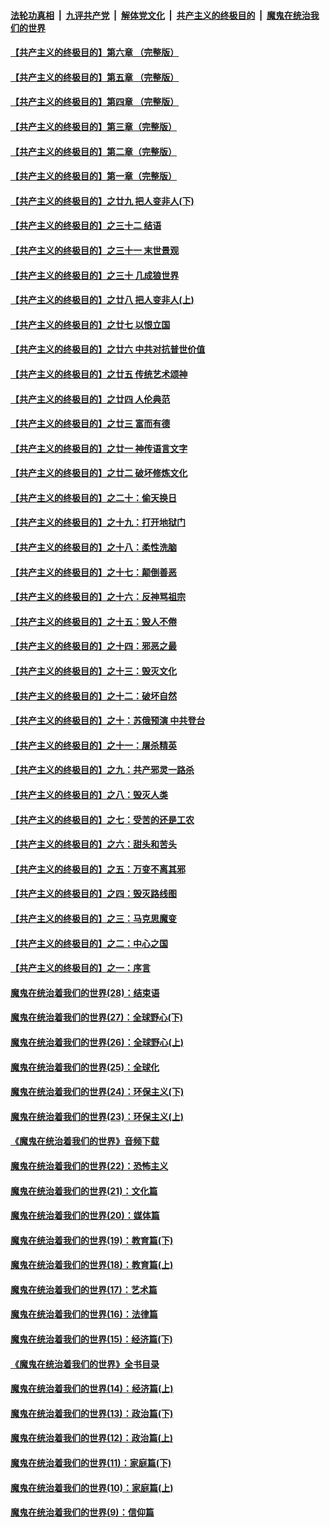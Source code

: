 ####  [法轮功真相](../../../../basic/blob/master/README.md?t=09052313) &nbsp;|&nbsp; [九评共产党](../../../../9ping.md/blob/master/README.md?t=09052313) &nbsp;|&nbsp; [解体党文化](../../../../jtdwh.md/blob/master/README.md?t=09052313)  &nbsp;|&nbsp; [共产主义的终极目的](../../../../gczydzjmd.md/blob/master/README.md?t=09052313) &nbsp;|&nbsp; [魔鬼在统治我们的世界](../../../../mgztzwmdsj.md/blob/master/README.md?t=09052313) 

#### [【共产主义的终极目的】第六章 （完整版）](../pages/nsc422/n11428913.md?t=09052313) 

#### [【共产主义的终极目的】第五章 （完整版）](../pages/nsc422/n11428912.md?t=09052313) 

#### [【共产主义的终极目的】第四章 （完整版）](../pages/nsc422/n11428907.md?t=09052313) 

#### [【共产主义的终极目的】第三章（完整版）](../pages/nsc422/n11428848.md?t=09052313) 

#### [【共产主义的终极目的】第二章（完整版）](../pages/nsc422/n11428831.md?t=09052313) 

#### [【共产主义的终极目的】第一章（完整版）](../pages/nsc422/n11417651.md?t=09052313) 

#### [【共产主义的终极目的】之廿九 把人变非人(下)](../pages/nsc422/n11344140.md?t=09052313) 

#### [【共产主义的终极目的】之三十二 结语](../pages/nsc422/n11360535.md?t=09052313) 

#### [【共产主义的终极目的】之三十一 末世景观](../pages/nsc422/n11351129.md?t=09052313) 

#### [【共产主义的终极目的】之三十 几成狼世界](../pages/nsc422/n11348280.md?t=09052313) 

#### [【共产主义的终极目的】之廿八 把人变非人(上)](../pages/nsc422/n11340492.md?t=09052313) 

#### [【共产主义的终极目的】之廿七 以恨立国](../pages/nsc422/n11336944.md?t=09052313) 

#### [【共产主义的终极目的】之廿六 中共对抗普世价值](../pages/nsc422/n11324785.md?t=09052313) 

#### [【共产主义的终极目的】之廿五 传统艺术颂神](../pages/nsc422/n11296396.md?t=09052313) 

#### [【共产主义的终极目的】之廿四 人伦典范](../pages/nsc422/n11296397.md?t=09052313) 

#### [【共产主义的终极目的】之廿三 富而有德](../pages/nsc422/n11283598.md?t=09052313) 

#### [【共产主义的终极目的】之廿一 神传语言文字](../pages/nsc422/n11263265.md?t=09052313) 

#### [【共产主义的终极目的】之廿二 破坏修炼文化](../pages/nsc422/n11245728.md?t=09052313) 

#### [【共产主义的终极目的】之二十：偷天换日](../pages/nsc422/n11238846.md?t=09052313) 

#### [【共产主义的终极目的】之十九：打开地狱门](../pages/nsc422/n11206376.md?t=09052313) 

#### [【共产主义的终极目的】之十八：柔性洗脑](../pages/nsc422/n11199994.md?t=09052313) 

#### [【共产主义的终极目的】之十七：颠倒善恶](../pages/nsc422/n11179782.md?t=09052313) 

#### [【共产主义的终极目的】之十六：反神骂祖宗](../pages/nsc422/n11166798.md?t=09052313) 

#### [【共产主义的终极目的】之十五：毁人不倦](../pages/nsc422/n11166792.md?t=09052313) 

#### [【共产主义的终极目的】之十四：邪恶之最](../pages/nsc422/n11150249.md?t=09052313) 

#### [【共产主义的终极目的】之十三：毁灭文化](../pages/nsc422/n11135227.md?t=09052313) 

#### [【共产主义的终极目的】之十二：破坏自然](../pages/nsc422/n11135214.md?t=09052313) 

#### [【共产主义的终极目的】之十：苏俄预演 中共登台](../pages/nsc422/n11118424.md?t=09052313) 

#### [【共产主义的终极目的】之十一：屠杀精英](../pages/nsc422/n11118442.md?t=09052313) 

#### [【共产主义的终极目的】之九：共产邪灵一路杀](../pages/nsc422/n11114139.md?t=09052313) 

#### [【共产主义的终极目的】之八：毁灭人类](../pages/nsc422/n11108503.md?t=09052313) 

#### [【共产主义的终极目的】之七：受苦的还是工农](../pages/nsc422/n11101809.md?t=09052313) 

#### [【共产主义的终极目的】之六：甜头和苦头](../pages/nsc422/n11096971.md?t=09052313) 

#### [【共产主义的终极目的】之五：万变不离其邪](../pages/nsc422/n11091285.md?t=09052313) 

#### [【共产主义的终极目的】之四：毁灭路线图](../pages/nsc422/n11086284.md?t=09052313) 

#### [【共产主义的终极目的】之三：马克思魔变](../pages/nsc422/n11061941.md?t=09052313) 

#### [【共产主义的终极目的】之二：中心之国](../pages/nsc422/n11047728.md?t=09052313) 

#### [【共产主义的终极目的】之一：序言](../pages/nsc422/n11086077.md?t=09052313) 

#### [魔鬼在统治着我们的世界(28)：结束语](../pages/nsc422/n10936246.md?t=09052313) 

#### [魔鬼在统治着我们的世界(27)：全球野心(下)](../pages/nsc422/n10928319.md?t=09052313) 

#### [魔鬼在统治着我们的世界(26)：全球野心(上)](../pages/nsc422/n10900318.md?t=09052313) 

#### [魔鬼在统治着我们的世界(25)：全球化](../pages/nsc422/n10788205.md?t=09052313) 

#### [魔鬼在统治着我们的世界(24)：环保主义(下)](../pages/nsc422/n10695307.md?t=09052313) 

#### [魔鬼在统治着我们的世界(23)：环保主义(上)](../pages/nsc422/n10688613.md?t=09052313) 

#### [《魔鬼在统治着我们的世界》音频下载](../pages/nsc422/n10635553.md?t=09052313) 

#### [魔鬼在统治着我们的世界(22)：恐怖主义](../pages/nsc422/n10614727.md?t=09052313) 

#### [魔鬼在统治着我们的世界(21)：文化篇](../pages/nsc422/n10597706.md?t=09052313) 

#### [魔鬼在统治着我们的世界(20)：媒体篇](../pages/nsc422/n10586579.md?t=09052313) 

#### [魔鬼在统治着我们的世界(19)：教育篇(下)](../pages/nsc422/n10564808.md?t=09052313) 

#### [魔鬼在统治着我们的世界(18)：教育篇(上)](../pages/nsc422/n10526970.md?t=09052313) 

#### [魔鬼在统治着我们的世界(17)：艺术篇](../pages/nsc422/n10499093.md?t=09052313) 

#### [魔鬼在统治着我们的世界(16)：法律篇](../pages/nsc422/n10485969.md?t=09052313) 

#### [魔鬼在统治着我们的世界(15)：经济篇(下)](../pages/nsc422/n10469975.md?t=09052313) 

#### [《魔鬼在统治着我们的世界》全书目录](../pages/nsc422/n10464261.md?t=09052313) 

#### [魔鬼在统治着我们的世界(14)：经济篇(上)](../pages/nsc422/n10457370.md?t=09052313) 

#### [魔鬼在统治着我们的世界(13)：政治篇(下)](../pages/nsc422/n10448270.md?t=09052313) 

#### [魔鬼在统治着我们的世界(12)：政治篇(上)](../pages/nsc422/n10444576.md?t=09052313) 

#### [魔鬼在统治着我们的世界(11)：家庭篇(下)](../pages/nsc422/n10440961.md?t=09052313) 

#### [魔鬼在统治着我们的世界(10)：家庭篇(上)](../pages/nsc422/n10435448.md?t=09052313) 

#### [魔鬼在统治着我们的世界(9)：信仰篇](../pages/nsc422/n10432159.md?t=09052313) 

